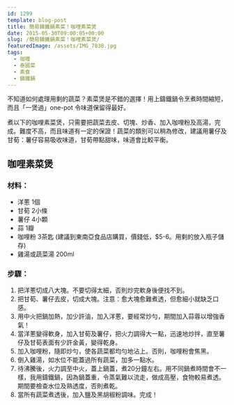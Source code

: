 ```yaml
---
id: 1299
template: blog-post
title: 簡易鑄鐵鍋素菜！咖哩素菜煲
date: 2015-05-30T09:00:05+00:00
slug: /簡易鑄鐵鍋素菜！咖哩素菜煲/
featuredImage: /assets/IMG_7838.jpg
tags:
  - 咖喱
  - 泰國菜
  - 素食
  - 鑄鐵鍋
---
```

不知道如何處理用剩的蔬菜？素菜煲是不錯的選擇！用上鑄鐵鍋令烹煮時間縮短，而且「一煲過」one-pot 令味道保留得最好。

煮以下的咖哩素菜煲，只需要把蔬菜去皮、切塊、炒香、加入咖哩粉及高湯，完成。難度不高，而且味道有一定的保證！蔬菜的類別可以稍為修改，建議用薯仔及甘荀：薯仔容易吸收味道，甘荀帶點甜味，味道會比較平衡。

<!--more-->

## 咖哩素菜煲

### 材料：

* 洋蔥 1個
* 甘荀 2小條
* 薯仔 4小顆
* 蒜 1瓣
* 咖哩粉 3茶匙 (建議到東南亞食品店購買，價錢低，$5-6。用剩的放入瓶子儲存)
* 雞湯或蔬菜湯 200ml

### 步驟：

  1. 把洋蔥切成八大塊。不要切得太細，否則炒完軟身後便找不到。
  2. 把甘荀、薯仔去皮，切成大塊。注意：愈大塊愈難煮透，但愈細小就缺乏口感。
  3. 用中火把鍋加熱，加少許油，加入洋蔥，要經常炒勻，期間加入蒜蓉以增強香氣！
  4. 當洋蔥變得軟身，加入甘荀及薯仔，把火力調得大一點，迅速地炒拌，直至薯仔及甘荀表面有少許金黃，變得乾身。
  5. 加入咖哩粉，隨即炒勻，使各蔬菜都均勻地沾上。否則，咖哩粉會焦黑。
  6. 倒入雞湯，如水位不能蓋過所有蔬菜，加多一點水。
  7. 待沸騰後，火力調至中火，蓋上鍋蓋，煮20分鐘左右。用不同鍋煮時間會不一樣，我用鑄鐵鍋，因為鍋蓋重，令蒸氣難以流走，做成高壓，食物較易煮透。期間要檢查水位及熟透度，否則煮乾。
  8. 當所有蔬菜煮透後，加入鹽及黑胡椒粉調味。完成！